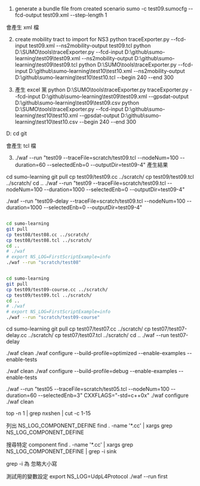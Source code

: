 1. generate a bundle file from created scenario
sumo -c test09.sumocfg --fcd-output test09.xml --step-length 1

會產生 xml 檔

2. create mobility tract to import for NS3
python traceExporter.py --fcd-input test09.xml --ns2mobility-output test09.tcl
python D:\SUMO\tools\traceExporter.py --fcd-input D:\github\sumo-learning\test09\test09.xml --ns2mobility-output D:\github\sumo-learning\test09\test09.tcl
python D:\SUMO\tools\traceExporter.py --fcd-input D:\github\sumo-learning\test10\test10.xml --ns2mobility-output D:\github\sumo-learning\test10\test10.tcl --begin 240 --end 300

3. 產生 excel 黨
python D:\SUMO\tools\traceExporter.py traceExporter.py --fcd-input D:\github\sumo-learning\test09\test09.xml --gpsdat-output D:\github\sumo-learning\test09\test09.csv
python D:\SUMO\tools\traceExporter.py --fcd-input D:\github\sumo-learning\test10\test10.xml --gpsdat-output D:\github\sumo-learning\test10\test10.csv --begin 240 --end 300

D:
cd git

會產生 tcl 檔

3. ./waf --run "test09 --traceFile=scratch/test09.tcl --nodeNum=100 --duration=60 --selectedEnb=0 --outputDir=test09-4"
產生結果

cd sumo-learning
git pull
cp test09/test09.cc ../scratch/
cp test09/test09.tcl ../scratch/
cd ..
./waf --run "test09 --traceFile=scratch/test09.tcl --nodeNum=100 --duration=1000 --selectedEnb=0 --outputDir=test09-4"

./waf --run "test09-delay --traceFile=scratch/test09.tcl --nodeNum=100 --duration=1000 --selectedEnb=0 --outputDir=test09-4"

```bash

cd sumo-learning
git pull
cp test08/test08.cc ../scratch/
cp test08/test08.tcl ../scratch/
cd ..
# ./waf
# export NS_LOG=FirstScriptExample=info
./waf --run "scratch/test08"


```

```bash

cd sumo-learning
git pull
cp test09/test09-course.cc ../scratch/
cp test09/test09.tcl ../scratch/
cd ..
# ./waf
# export NS_LOG=FirstScriptExample=info
./waf --run "scratch/test09-course"

```


cd sumo-learning
git pull
cp test07/test07.cc ../scratch/
cp test07/test07-delay.cc ../scratch/
cp test07/test07.tcl ../scratch/
cd ..
./waf --run test07-delay


./waf clean
./waf configure --build-profile=optimized --enable-examples --enable-tests

./waf clean
./waf configure --build-profile=debug --enable-examples --enable-tests

./waf --run "test05 --traceFile=scratch/test05.tcl --nodeNum=100 --duration=60 --selectedEnb=3"
CXXFLAGS="-std=c++0x" ./waf configure
./waf clean

top -n 1 | grep nxshen | cut -c 1-15

列出 NS_LOG_COMPONENT_DEFINE
find . -name '*.cc' | xargs grep NS_LOG_COMPONENT_DEFINE

搜尋特定 component 
find . -name '*.cc' | xargs grep NS_LOG_COMPONENT_DEFINE | grep -i sink

grep -i 為 忽略大小寫

測試用的變數設定
export NS_LOG=UdpL4Protocol
    ./waf --run first

